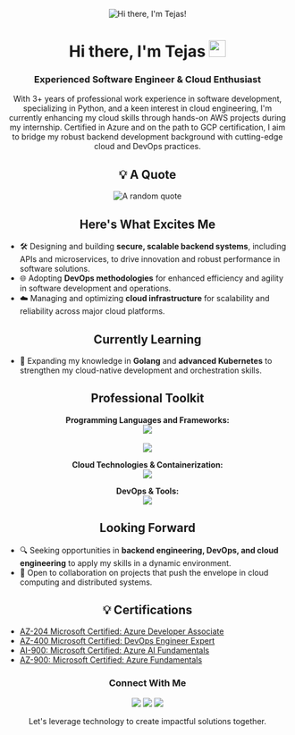 
<div align="center">

![Hi there, I'm Tejas!](https://user-images.githubusercontent.com/74038190/226190894-18e959ba-d458-4a94-ac44-790190f2a947.gif)

<h1>Hi there, I'm Tejas <img src="https://github.com/TheDudeThatCode/TheDudeThatCode/blob/master/Assets/Hi.gif" width="30"/></h1>
<h3>Experienced Software Engineer & Cloud Enthusiast</h3>

With 3+ years of professional work experience in software development, specializing in Python, and a keen interest in cloud engineering, I'm currently enhancing my cloud skills through hands-on AWS projects during my internship. Certified in Azure and on the path to GCP certification, I aim to bridge my robust backend development background with cutting-edge cloud and DevOps practices.

</div>



<div align="center">

## 💡 A Quote

![A random quote](https://quotes-github-readme.vercel.app/api?type=horizontal&theme=dark)

</div>



<div align="center">

## Here's What Excites Me

</div>

- 🛠 Designing and building **secure, scalable backend systems**, including APIs and microservices, to drive innovation and robust performance in software solutions.  
- 🌐 Adopting **DevOps methodologies** for enhanced efficiency and agility in software development and operations.  
- ☁️ Managing and optimizing **cloud infrastructure** for scalability and reliability across major cloud platforms.





<div align="center">

## Currently Learning

</div>

- 🚀 Expanding my knowledge in **Golang** and **advanced Kubernetes** to strengthen my cloud-native development and orchestration skills.



<div align="center">

## Professional Toolkit
**Programming Languages and Frameworks:** <br> 
<img src="https://skillicons.dev/icons?i=python,java,cs,go" /> <br>  
<img src="https://skillicons.dev/icons?i=flask,spring,react,mongodb,postgres,mysql" />

**Cloud Technologies & Containerization:**  <br> 
<img src="https://skillicons.dev/icons?i=aws,docker,kubernetes,terraform,ansible,azure" />

**DevOps & Tools:**  <br> 
<img src="https://skillicons.dev/icons?i=linux,git,bash,jenkins,githubactions,gitlab" />

</div>



<div align="center">

## Looking Forward

</div>

- 🔍 Seeking opportunities in **backend engineering, DevOps, and cloud engineering** to apply my skills in a dynamic environment.  
- 🤝 Open to collaboration on projects that push the envelope in cloud computing and distributed systems.




<div align="center">

## 💡 Certifications

</div>

- [AZ-204 Microsoft Certified: Azure Developer Associate](https://learn.microsoft.com/api/credentials/share/en-us/TejasPrabhu-6216/2402802CB37F033E?sharingId=6798F8A49F094D70)
- [AZ-400 Microsoft Certified: DevOps Engineer Expert](https://learn.microsoft.com/api/credentials/share/en-us/TejasPrabhu-6216/7BA737D3B509EC24?sharingId=6798F8A49F094D70)
- [AI-900: Microsoft Certified: Azure AI Fundamentals](https://learn.microsoft.com/api/credentials/share/en-us/TejasPrabhu-6216/C008456E783B73CF?sharingId=6798F8A49F094D70)
- [AZ-900: Microsoft Certified: Azure Fundamentals](https://learn.microsoft.com/api/credentials/share/en-us/TejasPrabhu-6216/A88E06953F0F89AF?sharingId=6798F8A49F094D70)



<div align="center">

### Connect With Me
[<img src="https://skillicons.dev/icons?i=twitter" />](https://twitter.com/tejasprabhu4)
[<img src="https://skillicons.dev/icons?i=linkedin" />](https://www.linkedin.com/in/tprabhu2911/)
[<img src="https://skillicons.dev/icons?i=gmail" />](mailto:tejas.prabhu29@gmail.com)

Let's leverage technology to create impactful solutions together.

</div>

